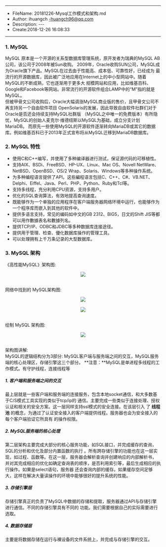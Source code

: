 ___
- FileName: 20181226-Mysql工作模式和架构.md
- Author: ihuangch -huangch96@qq.com
- Description: ---
- Create:2018-12-26 16:08:33
___

### 1. MySQL 
MySQL 原本是一个开源的关系型数据库管理系统，原开发者为瑞典的MySQL AB公司，该公司于2008年被Sun收购。
2009年，Oracle收购SUN公司，MySQL成为Oracle旗下产品。MySQL在过去由于性能高、成本低、可靠性好，已经成为
最流行的开源数据库，因此被广泛地应用在Internet上的中小型网站中。随着MySQL的不断成熟，它也逐渐用于更多大
规模网站和应用，比如维基百科、Google和Facebook等网站。非常流行的开源软件组合LAMP中的“M”指的就是MySQL。  
但被甲骨文公司收购后，Oracle大幅调涨MySQL商业版的售价，且甲骨文公司不再支持另一个自由软件项目
OpenSolaris的发展，因此导致自由软件社群们对于Oracle是否还会持续支持MySQL社群版
（MySQL之中唯一的免费版本）有所隐忧，MySQL的创始人麦克尔·维德纽斯以MySQL为基础，成立分支计划MariaDB。
而原先一些使用MySQL的开源软件逐渐转向MariaDB或其它的数据库。例如维基百科已于2013年正式宣布将从MySQL迁移到MariaDB数据库。

### 2. MySQL 特性
- 使用C和C++编写，并使用了多种编译器进行测试，保证源代码的可移植性。
- 支持AIX、BSDi、FreeBSD、HP-UX、Linux、Mac OS、Novell NetWare、NetBSD、OpenBSD、OS/2 Wrap、Solaris、Windows等多种操作系统。
- 为多种编程语言提供了API。这些編程语言包括C、C++、C#、VB.NET、Delphi、Eiffel、Java、Perl、PHP、Python、Ruby和Tcl等。
- 支持多线程，充分利用CPU资源，支持多用户。
- 优化的SQL查询算法，有效地提高查询速度。
- 既能够作为一个单独的应用程序在客户端服务器网络环境中运行，也能够作为一个程序库而嵌入到其他的软件中。
- 提供多语言支持，常见的编码如中文的GB 2312、BIG5，日文的Shift JIS等都可以用作數據表名和數據列名。
- 提供TCP/IP、ODBC和JDBC等多种数据库连接途径。
- 提供用于管理、检查、優化数据库操作的管理工具。
- 可以处理拥有上千万条记录的大型数据库。


### 3. MySQL 架构

《高性能MySQL》架构图:  

<div align="center"> <img src="https://github.com/ihuangch/blog/blob/master/Mysql/pic/mysql-logicalarch.png" /> </div><br>

网络中找到的 MySQL架构图:

<div align="center"> <img src="https://github.com/ihuangch/blog/blob/master/Mysql/pic/mysql-arch.png" /> </div><br>


<div align="center"> <img src="https://github.com/ihuangch/blog/blob/master/Mysql/pic/mysql-arch2.png" /> </div><br>

绘制 MySQL 架构图:

<div align="center"> <img src="https://github.com/ihuangch/blog/blob/master/Mysql/pic/mysql-arch3.png" /> </div><br>

架构图讲解:  
MySQL的逻辑结构分为3部分: MySQL客户端与服务端之间的交互，MySQL服务端的核心处理区，存储引擎这三个部分。
**注意：**MySQL是单进程多线程的工作模式。有守护线程，连接线程等

##### 1. 客户端和服务端之间的交互
最上层就是一些客户端和服务端的连接服务，包含本地socket通信，和大多数基于C/S模式工具实现的类似于tcp/ip的
通信。主要完成一些类似于连接处理、授权认证和相关的安全方案。这一层同样支持ssl模式的安全连接。在该层引入
了 **线程池** 的概念，为通过了认证安全接入的客户端提供线程。服务器也会为安全接入的每个客户端验证它所具有
的操作权限。  

##### 2. MySQL服务端的核心处理
第二层架构主要完成大部分的核心服务功能，如SQL接口，并完成缓存的查询，SQL的分析和优化及部分内置函数的执行
。所有跨存储引擎的功能也在这一层实现，如过程、函数等。在这一层，服务器会解析查询并创建响应的内部解析书，
并对其完成相应的优化如确定查询表的顺序，是否利用索引等，最后生成相应的执行操作。如果是select语句，服务器
还会查询内部的缓存。如果缓存空间足够大，这样在解决大量读操作的环境中能够很好的提升系统的性能。

##### 3. 存储引擎层
存储引擎真正的负责了MySQL中数据的存储和提取，服务器通过API与存储引擎进行通信。不同的存储引擎具有不同的
功能。我们需要根据自己的实际需要进行选取。

##### 4. 数据存储层
主要是将数据存储在运行与裸设备的文件系统上，并完成与存储引擎的交互。


